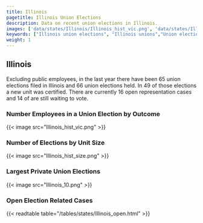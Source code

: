```yaml
---
title: Illinois
pagetitle: Illinois Union Elections
description: Data on recent union elections in Illinois.
images: ['data/states/Illinois/Illinois_hist_vic.png', 'data/states/Illinois/Illinois_hist_size.png', 'data/states/Illinois/Illinois_10.png']
keywords: ["Illinois union elections", "Illinois unions","Union elections"]
weight: 1
---
```

##  Illinois

Excluding public employees, in the last year there have been 65 union elections filed in Illinois and 66 union elections held. In 49 of those elections a new unit was certified. There are currently 16 open representation cases and 14 of are still waiting to vote.

### Number Employees in a Union Election by Outcome
{{< image src="Illinois_hist_vic.png" >}}

### Number of Elections by Unit Size
{{< image src="Illinois_hist_size.png" >}}

### Largest Private Union Elections
{{< image src="Illinois_10.png" >}}

### Open Election Related Cases
{{< readtable table="/tables/states/Illinois_open.html" >}}

